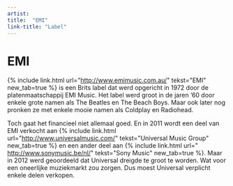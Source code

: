 ```yaml
---
artist: 
title:  "EMI"
link-title: "Label"
---
```


# EMI
{% include link.html url="http://www.emimusic.com.au/" tekst="EMI" new_tab=true %} is een Brits label dat werd opgericht in 1972 door de platenmaatschappij EMI Music. Het label werd groot in de jaren ’60 door enkele grote namen als <span tooltip="The Beatles is misschien wel de bekendste pop-rockgroep allertijden. De band bestond uit vier jongens: John Lennon (zang & gitaar), Paul McCartney (basgitaar & zang), George Harrison (leadgitaar & zang) en Ringo Starr (drums & zang) . Alle Beatles zijn afkomstig uit Liverpool (Engeland). De groep ontstond in 1960 en was actief tot en met 1970. ">The Beatles</span> en <span tooltip="The Beach Boys is een Amerikaanse surfrockband, opgericht in 1961. De groep bestaat uit drie broers: Brian, dennis en Carl Wilson. Ze worden bijgestaan door hun neef Mike Love en schoolvriend Al Jardine.">The Beach Boys</span>. Maar ook later nog pronken ze met enkele mooie namen als <span tooltip="Coldplay is een Britse band, gevormd in 1996 in Londen. De groep speelt vooral popnummers en kent nog steeds een enorme populariteit. Coldplay bestaat uit zanger Chris Martin, gitarist Jonny Buckland, bassist Guy Berryman en drummer Will Champion.">Coldplay</span> en <span tooltip="Radiohead is een Britse band uit Oxfordshire. Ze zijn opgericht in 1986 en spelen alternatieve rockmuziek.">Radiohead</span>.


Toch gaat het financieel niet allemaal goed. En in 2011 wordt een deel van EMI verkocht aan {% include link.html url="http://www.universalmusic.com/" tekst="Universal Music Group" new_tab=true %} en een ander deel aan {% include link.html url="
http://www.sonymusic.be/nl/" tekst="Sony Music" new_tab=true %}. Maar in 2012 werd geoordeeld dat Universal dreigde te groot te worden. Wat voor een oneerlijke muziekmarkt zou zorgen. Dus moest Universal verplicht enkele delen verkopen. 
